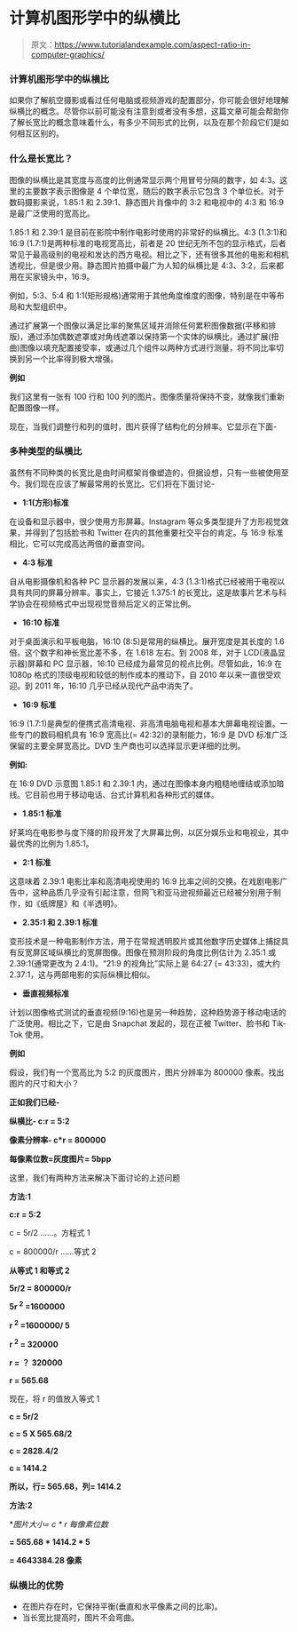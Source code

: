 # 计算机图形学中的纵横比

> 原文：<https://www.tutorialandexample.com/aspect-ratio-in-computer-graphics/>

### 计算机图形学中的纵横比

如果你了解航空摄影或看过任何电脑或视频游戏的配置部分，你可能会很好地理解纵横比的概念。尽管你以前可能没有注意到或者没有多想，这篇文章可能会帮助你了解长宽比的概念意味着什么，有多少不同形式的比例，以及在那个阶段它们是如何相互区别的。

### 什么是长宽比？

图像的纵横比是其宽度与高度的比例通常显示两个用冒号分隔的数字，如 4:3。这里的主要数字表示图像是 4 个单位宽，随后的数字表示它包含 3 个单位长。对于数码摄影来说，1.85:1 和 2.39:1、静态图片肖像中的 3:2 和电视中的 4:3 和 16:9 是最广泛使用的宽高比。

1.85∶1 和 2.39∶1 是目前在影院中制作电影时使用的非常好的纵横比。4:3 (1.3:1)和 16:9 (1.7:1)是两种标准的电视宽高比，前者是 20 世纪无所不包的显示格式，后者常见于最高级别的电视和发达的西方电视。相比之下，还有很多其他的电影和相机透视比，但是很少用。静态图片拍摄中最广为人知的纵横比是 4:3、3:2，后来都用在买家镜头中，16:9。

例如，5:3、5:4 和 1:1(矩形规格)通常用于其他角度维度的图像，特别是在中等布局和大型组织中。

通过扩展第一个图像以满足比率的聚焦区域并消除任何累积图像数据(平移和排版)，通过添加偶数遮罩或对角线遮罩以保持第一个实体的纵横比，通过扩展(扭曲)图像以填充配置接受率，或通过几个组件以两种方式进行测量，将不同比率切换到另一个比率得到极大增强。

**例如**

我们这里有一张有 100 行和 100 列的图片。图像质量将保持不变，就像我们重新配置图像一样。

现在，当我们调整行和列的值时，图片获得了结构化的分辨率。它显示在下面-

### 多种类型的纵横比

虽然有不同种类的长宽比是由时间框架肖像塑造的，但据设想，只有一些被使用至今。我们现在应该了解最常用的长宽比。它们将在下面讨论-

*   **1:1(方形)标准**

在设备和显示器中，很少使用方形屏幕。Instagram 等众多类型提升了方形视觉效果，并得到了包括脸书和 Twitter 在内的其他重要社交平台的肯定。与 16:9 标准相比，它可以完成高达两倍的垂直空间。

*   **4:3 标准**

自从电影摄像机和各种 PC 显示器的发展以来，4:3 (1.3:1)格式已经被用于电视以具有共同的屏幕分辨率。事实上，它接近 1.375:1 的长宽比，这是故事片艺术与科学协会在视频格式中出现视觉音频后定义的正常比例。

*   **16:10 标准**

对于桌面演示和平板电脑，16:10 (8:5)是常用的纵横比。展开宽度是其长度的 1.6 倍。这个数字和神长宽比差不多，在 1.618 左右。到 2008 年，对于 LCD(液晶显示器)屏幕和 PC 显示器，16:10 已经成为最常见的视点比例。尽管如此，16:9 在 1080p 格式的顶级电视和较低的制作成本的推动下，自 2010 年以来一直很受欢迎。到 2011 年，16:10 几乎已经从现代产品中消失了。

*   **16:9 标准**

16:9 (1.7:1)是典型的便携式高清电视、非高清电脑电视和基本大屏幕电视设置。一些专门的数码相机具有 16:9 宽高比(= 42:32)的录制能力，16:9 是 DVD 标准广泛保留的主要全屏宽高比。DVD 生产商也可以选择显示更详细的比例。

**例如:**

在 16:9 DVD 示意图 1.85:1 和 2.39:1 内，通过在图像本身内粗糙地缠结或添加暗线。它目前也用于移动电话、台式计算机和各种形式的媒体。

*   **1.85:1 标准**

好莱坞在电影参与度下降的阶段开发了大屏幕比例，以区分娱乐业和电视业，其中最优秀的比例为 1.85:1。

*   **2:1 标准**

这意味着 2.39:1 电影比率和高清电视使用的 16:9 比率之间的交换。在戏剧电影广告中，这种品质几乎没有引起注意，但网飞和亚马逊视频最近已经被分别用于制作，如《纸牌屋》和《半透明》。

*   **2.35:1 和 2.39:1 标准**

变形技术是一种电影制作方法，用于在常规透明胶片或其他数字历史媒体上捕捉具有反宽屏区域纵横比的宽屏图像。图像在预测阶段的角度比例估计为 2.35:1 或 2.39:1(通常更改为 2.4:1)。“21:9 的视角比”实际上是 64:27 (= 43:33)，或大约 2.37:1，这与两部电影的实际纵横比相似。

*   **垂直视频标准**

计划以图像格式测试的垂直视频(9:16)也是另一种趋势，这种趋势源于移动电话的广泛使用。相比之下，它是由 Snapchat 发起的，现在正被 Twitter、脸书和 Tik-Tok 使用。

**例如**

假设，我们有一个宽高比为 5:2 的灰度图片，图片分辨率为 800000 像素。找出图片的尺寸和大小？

**正如我们已经-**

**纵横比- c:r = 5:2**

**像素分辨率- c*r = 800000**

**每像素位数=灰度图片= 5bpp**

这里，我们有两种方法来解决下面讨论的上述问题

**方法:1**

**c:r = 5:2**

c = 5r/2 ……。方程式 1

c = 800000/r ……等式 2

**从等式 1 和等式 2**

**5r/2 = 800000/r**

**5r <sup>2</sup> =1600000**

**r <sup>2</sup> =1600000/ 5**

**r <sup>2</sup> = 320000**

**r =** **？** **320000**

**r = 565.68**

现在，将 r 的值放入等式 1

**c = 5r/2**

**c = 5 X 565.68/2**

**c = 2828.4/2**

**c = 1414.2**

**所以，行= 565.68，列= 1414.2**

**方法:2**

**图片大小= c * r *每像素位数**

**= 565.68 * 1414.2 * 5**

**= 4643384.28 像素**

### 纵横比的优势

*   在图片存在时，它保持平衡(垂直和水平像素之间的比率)。
*   当长宽比提高时，图片不会弯曲。